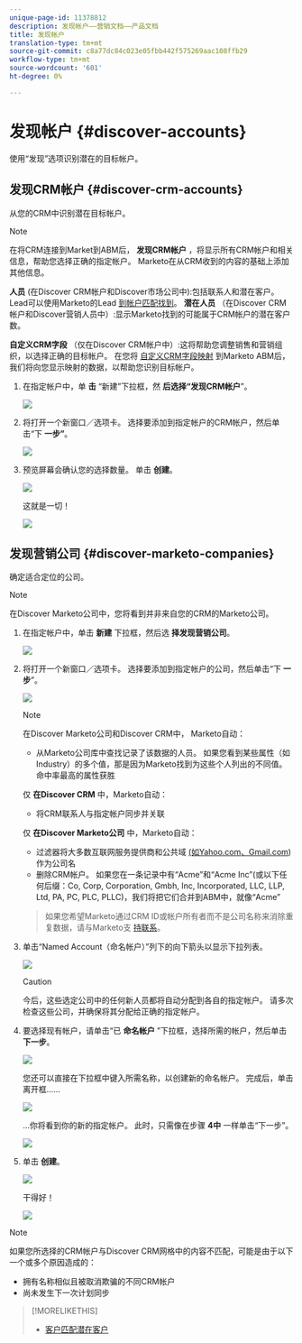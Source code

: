 ```yaml
---
unique-page-id: 11378812
description: 发现帐户——营销文档——产品文档
title: 发现帐户
translation-type: tm+mt
source-git-commit: c8a77dc84c023e05fbb442f575269aac108ffb29
workflow-type: tm+mt
source-wordcount: '601'
ht-degree: 0%

---
```



# 发现帐户 {#discover-accounts}

使用“发现”选项识别潜在的目标帐户。

## 发现CRM帐户 {#discover-crm-accounts}

从您的CRM中识别潜在目标帐户。

>[!NOTE]
>
>在将CRM连接到Market到ABM后， **发现CRM帐户** ，将显示所有CRM帐户和相关信息，帮助您选择正确的指定帐户。 Marketo在从CRM收到的内容的基础上添加其他信息。

**人员** (在Discover CRM帐户和Discover市场公司中):包括联系人和潜在客户。 Lead可以使用Marketo的Lead [到帐户匹配找到](http://docs.marketo.com/display/DOCS/Lead+to+Account+Matching)。 **潜在人员** （在Discover CRM帐户和Discover营销人员中）:显示Marketo找到的可能属于CRM帐户的潜在客户数。

**自定义CRM字段** （仅在Discover CRM帐户中）:这将帮助您调整销售和营销组织，以选择正确的目标帐户。 在您将 [自定义CRM字段映射](http://docs.marketo.com/x/1wnG) 到Marketo ABM后，我们将向您显示映射的数据，以帮助您识别目标帐户。

1. 在指定帐户中，单 **击** “新建”下拉框，然 **后选择“发现CRM帐户**”。

   ![](assets/disc-crm-one.png)

1. 将打开一个新窗口／选项卡。 选择要添加到指定帐户的CRM帐户，然后单击“下 **一步”**。

   ![](assets/disc-crm-two.png)

1. 预览屏幕会确认您的选择数量。 单击 **创建**。

   ![](assets/disc-three.png)

   这就是一切！

   ![](assets/disc-four.png)

## 发现营销公司 {#discover-marketo-companies}

确定适合定位的公司。

>[!NOTE]
>
>在Discover Marketo公司中，您将看到并非来自您的CRM的Marketo公司。

1. 在指定帐户中，单击 **新建** 下拉框，然后选 **择发现营销公司**。

   ![](assets/one-1.png)

1. 将打开一个新窗口／选项卡。 选择要添加到指定帐户的公司，然后单击“下 **一步**”。

   ![](assets/disc-comp-two.png)

   >[!NOTE]
   >
   >在Discover Marketo公司和Discover CRM中， Marketo自动：
   >
   > * 从Marketo公司库中查找记录了该数据的人员。 如果您看到某些属性（如Industry）的多个值，那是因为Marketo找到为这些个人列出的不同值。 命中率最高的属性获胜
   >
   >仅 **在Discover CRM** 中，Marketo自动：
   >
   > * 将CRM联系人与指定帐户同步并关联
   >
   >仅 **在Discover Marketo公司** 中，Marketo自动：
   >
   > * 过滤器将大多数互联网服务提供商和公共域 [(如Yahoo.com](https://yahoo.com)[、Gmail.com](https://gmail.com))作为公司名
      >
      > 
   * 删除CRM帐户。 如果您在一条记录中有“Acme”和“Acme Inc”(或以下任何后缀：Co, Corp, Corporation, Gmbh, Inc, Incorporated, LLC, LLP, Ltd, PA, PC, PLC, PLLC)，我们将把它们合并到ABM中，就像“Acme”
   >
   >如果您希望Marketo通过CRM ID或帐户所有者而不是公司名称来消除重复数据，请与Marketo支 [持联系](https://nation.marketo.com/t5/Support/ct-p/Support)。

1. 单击“Named Account（命名帐户）”列下的向下箭头以显示下拉列表。

   ![](assets/disc-comp-three.png)

   >[!CAUTION]
   >
   >今后，这些选定公司中的任何新人员都将自动分配到各自的指定帐户。 请多次检查这些公司，并确保将其分配给正确的指定帐户。

1. 要选择现有帐户，请单击“已 **命名帐户** ”下拉框，选择所需的帐户，然后单击 **下一步**。

   ![](assets/disc-comp-four.png)

   您还可以直接在下拉框中键入所需名称，以创建新的命名帐户。 完成后，单击离开框……

   ![](assets/disc-comp-five.png)

   ...你将看到你的新的指定帐户。 此时，只需像在步骤 **4中** 一样单击“下一步”。

   ![](assets/disc-comp-six.png)

1. 单击 **创建**。

   ![](assets/disc-comp-seven.png)

   干得好！

   ![](assets/disc-co-six.png)

>[!NOTE]
>
>如果您所选择的CRM帐户与Discover CRM网格中的内容不匹配，可能是由于以下一个或多个原因造成的：
>
>* 拥有名称相似且被取消欺骗的不同CRM帐户
>* 尚未发生下一次计划同步


>[!MORELIKETHIS]
>
>* [客户匹配潜在客户](/help/marketo/product-docs/account-based-marketing/target/named-accounts/lead-to-account-matching.md)

